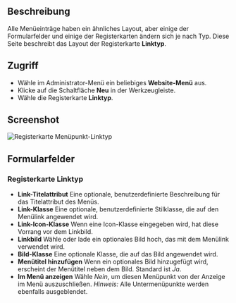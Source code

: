 <!-- Filename: Help6.x:Menu_Item_Link_Type / Display title: Menüpunkt-Linktyp -->

## Beschreibung

Alle Menüeinträge haben ein ähnliches Layout, aber einige der Formularfelder und einige der Registerkarten ändern sich je nach Typ. Diese Seite beschreibt das Layout der Registerkarte **Linktyp**.

## Zugriff

* Wähle im Administrator-Menü ein beliebiges **Website-Menü** aus.
* Klicke auf die Schaltfläche **Neu** in der Werkzeugleiste.
* Wähle die Registerkarte **Linktyp**.

## Screenshot

![Registerkarte Menüpunkt-Linktyp](../../../de/images/menu-items-common/menu-item-link-type.png)

## Formularfelder

### Registerkarte Linktyp

- **Link-Titelattribut** Eine optionale, benutzerdefinierte Beschreibung für das Titelattribut des Menüs.
- **Link-Klasse** Eine optionale, benutzerdefinierte Stilklasse, die auf den Menülink angewendet wird.
- **Link-Icon-Klasse** Wenn eine Icon-Klasse eingegeben wird, hat diese Vorrang vor dem Linkbild.
- **Linkbild** Wähle oder lade ein optionales Bild hoch, das mit dem Menülink verwendet wird.
- **Bild-Klasse** Eine optionale Klasse, die auf das Bild angewendet wird.
- **Menütitel hinzufügen** Wenn ein optionales Bild hinzugefügt wird, erscheint der Menütitel neben dem Bild. Standard ist *Ja*.
- **Im Menü anzeigen** Wähle *Nein*, um diesen Menüpunkt von der Anzeige im Menü auszuschließen. *Hinweis:* Alle Untermenüpunkte werden ebenfalls ausgeblendet.
